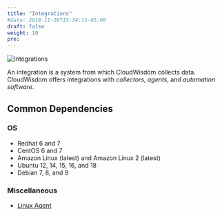 ```yaml
---
title: "Integrations"
#date: 2018-11-30T15:34:11-05:00
draft: false
weight: 10
pre:
---
```


![integrations](/images/_index/integrations.png)

An integration is a system from which CloudWisdom collects data. CloudWisdom offers integrations with *collectors*, *agents*, and *automation software*.

## Common Dependencies

### OS
- Redhat 6 and 7
- CentOS 6 and 7
- Amazon Linux (latest) and Amazon Linux 2 (latest)
- Ubuntu 12, 14, 15, 16, and 18
- Debian 7, 8, and 9

###  Miscellaneous
- [Linux Agent][1]


[1]: /integrations/agents/linux-agent
